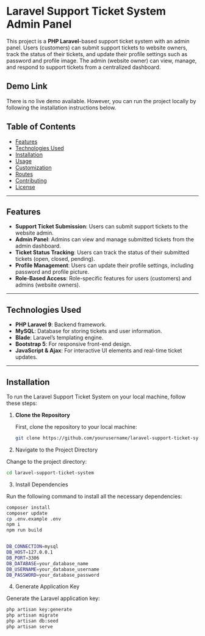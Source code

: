 # Laravel Support Ticket System Admin Panel

This project is a **PHP Laravel**-based support ticket system with an admin panel. Users (customers) can submit support tickets to website owners, track the status of their tickets, and update their profile settings such as password and profile image. The admin (website owner) can view, manage, and respond to support tickets from a centralized dashboard.

## Demo Link

There is no live demo available. However, you can run the project locally by following the installation instructions below.

## Table of Contents

- [Features](#features)
- [Technologies Used](#technologies-used)
- [Installation](#installation)
- [Usage](#usage)
- [Customization](#customization)
- [Routes](#routes)
- [Contributing](#contributing)
- [License](#license)

---

## Features

- **Support Ticket Submission**: Users can submit support tickets to the website admin.
- **Admin Panel**: Admins can view and manage submitted tickets from the admin dashboard.
- **Ticket Status Tracking**: Users can track the status of their submitted tickets (open, closed, pending).
- **Profile Management**: Users can update their profile settings, including password and profile picture.
- **Role-Based Access**: Role-specific features for users (customers) and admins (website owners).

---

## Technologies Used

- **PHP Laravel 9**: Backend framework.
- **MySQL**: Database for storing tickets and user information.
- **Blade**: Laravel’s templating engine.
- **Bootstrap 5**: For responsive front-end design.
- **JavaScript & Ajax**: For interactive UI elements and real-time ticket updates.

---

## Installation

To run the Laravel Support Ticket System on your local machine, follow these steps:

1. **Clone the Repository**

   First, clone the repository to your local machine:

   ```bash
   git clone https://github.com/yourusername/laravel-support-ticket-system.git

2. Navigate to the Project Directory

Change to the project directory:

```bash
cd laravel-support-ticket-system
```

3. Install Dependencies

Run the following command to install all the necessary dependencies:


```bash
composer install
composer update
cp .env.example .env
npm i
npm run build


DB_CONNECTION=mysql
DB_HOST=127.0.0.1
DB_PORT=3306
DB_DATABASE=your_database_name
DB_USERNAME=your_database_username
DB_PASSWORD=your_database_password
```

4. Generate Application Key

Generate the Laravel application key:

```bash
php artisan key:generate
php artisan migrate
php artisan db:seed
php artisan serve

```
